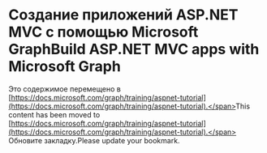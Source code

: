 # <a name="build-aspnet-mvc-apps-with-microsoft-graph"></a><span data-ttu-id="56a41-101">Создание приложений ASP.NET MVC с помощью Microsoft Graph</span><span class="sxs-lookup"><span data-stu-id="56a41-101">Build ASP.NET MVC apps with Microsoft Graph</span></span>

<span data-ttu-id="56a41-102">Это содержимое перемещено в [https://docs.microsoft.com/graph/training/aspnet-tutorial](https://docs.microsoft.com/graph/training/aspnet-tutorial).</span><span class="sxs-lookup"><span data-stu-id="56a41-102">This content has been moved to [https://docs.microsoft.com/graph/training/aspnet-tutorial](https://docs.microsoft.com/graph/training/aspnet-tutorial).</span></span> <span data-ttu-id="56a41-103">Обновите закладку.</span><span class="sxs-lookup"><span data-stu-id="56a41-103">Please update your bookmark.</span></span>
